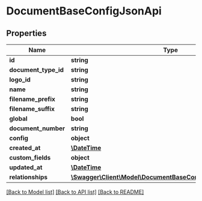# DocumentBaseConfigJsonApi

## Properties
Name | Type | Description | Notes
------------ | ------------- | ------------- | -------------
**id** | **string** |  | [optional] 
**document_type_id** | **string** |  | 
**logo_id** | **string** |  | [optional] 
**name** | **string** |  | 
**filename_prefix** | **string** |  | [optional] 
**filename_suffix** | **string** |  | [optional] 
**global** | **bool** |  | 
**document_number** | **string** |  | [optional] 
**config** | **object** |  | [optional] 
**created_at** | [**\DateTime**](\DateTime.md) |  | 
**custom_fields** | **object** |  | [optional] 
**updated_at** | [**\DateTime**](\DateTime.md) |  | [optional] 
**relationships** | [**\Swagger\Client\Model\DocumentBaseConfigJsonApiRelationships**](DocumentBaseConfigJsonApiRelationships.md) |  | [optional] 

[[Back to Model list]](../../README.md#documentation-for-models) [[Back to API list]](../../README.md#documentation-for-api-endpoints) [[Back to README]](../../README.md)

